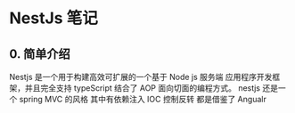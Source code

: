 
# NestJs 笔记

## 0. 简单介绍

Nestjs 是一个用于构建高效可扩展的一个基于 Node js 服务端 应用程序开发框架，并且完全支持 typeScript 结合了 AOP 面向切面的编程方式。
nestjs 还是一个 spring MVC 的风格 其中有依赖注入 IOC 控制反转 都是借鉴了 Angualr
